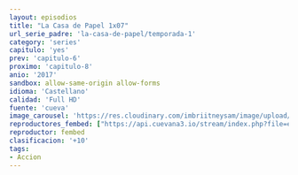 ```yaml
---
layout: episodios
title: "La Casa de Papel 1x07"
url_serie_padre: 'la-casa-de-papel/temporada-1'
category: 'series'
capitulo: 'yes'
prev: 'capitulo-6'
proximo: 'capitulo-8'
anio: '2017'
sandbox: allow-same-origin allow-forms
idioma: 'Castellano'
calidad: 'Full HD'
fuente: 'cueva'
image_carousel: 'https://res.cloudinary.com/imbriitneysam/image/upload/v1546638640/casa-papel-1-poster-min.jpg'
reproductores_fembed: ["https://api.cuevana3.io/stream/index.php?file=ek5lbm9xYWNrS0xYMTZLa2xNbkdvY3ZTb3BtZng4TGp6ZFpobGFMUGtPSFQxYWFYWU1QUDFORGNwcVpnbEplc2xaTnJZSlRTMGViVTBxZGdsdEhPb3RqWGFXWnBtcFNsbHNKMmM0YTJ3THVvd29aaVpNR21vNXZDaFhlSndaV2gwZE5uVmFuRHpkekkwbmVYcHNiR3JaV1lhMlZwbXBPcmxwVnlvcUxWMWRMWTNLT1hjTlhHNWMzSQ","Castellano","https://jplayer.club/v/z82nzsjnq-6kw63","Castellano","https://gdriveplayer.me/embed2.php?link=sbvJAgd7QJLx4AuXGnyWig5AyHU%252BdR0%252B%252FzKcCYwkkersVFg79n29aKqs33Cbp12oMza6%252BA8xxI%252B3qZjs1Rb1OIqfgP9wEkM6mFSbSYwLBkMw%252BDa9jBzJ%252FnlPyAPZyNRCoAo3gMx%252Fo2jv7prqBAPsJFi%252BkhaBzcZTwP1B7SKNsidc9nKvS8WH5OuD6KUeapfMQ58YqPeMPX5bn0HetB0k0t","Castellano"]
reproductor: fembed
clasificacion: '+10'
tags:
- Accion
---
```













